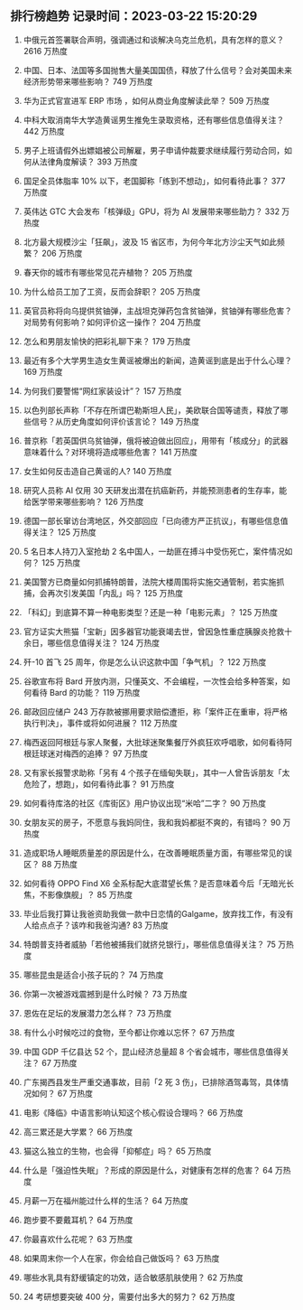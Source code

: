 
## 排行榜趋势 记录时间：2023-03-22 15:20:29
  
  1. 中俄元首签署联合声明，强调通过和谈解决乌克兰危机，具有怎样的意义？ 2616 万热度
    
  2. 中国、日本、法国等多国抛售大量美国国债，释放了什么信号？会对美国未来经济形势带来哪些影响？ 749 万热度
    
  3. 华为正式官宣进军 ERP 市场 ，如何从商业角度解读此举？ 509 万热度
    
  4. 中科大取消南华大学造黄谣男生推免生录取资格，还有哪些信息值得关注？ 442 万热度
    
  5. 男子上班请假外出嫖娼被公司解雇，男子申请仲裁要求继续履行劳动合同，如何从法律角度解读？ 393 万热度
    
  6. 国足全员体脂率 10% 以下，老国脚称「练到不想动」，如何看待此事？ 377 万热度
    
  7. 英伟达 GTC 大会发布「核弹级」GPU，将为 AI 发展带来哪些助力？ 332 万热度
    
  8. 北方最大规模沙尘「狂飙」，波及 15 省区市，为何今年北方沙尘天气如此频繁？ 206 万热度
    
  9. 春天你的城市有哪些常见花卉植物？ 205 万热度
    
  10. 为什么给员工加了工资，反而会辞职？ 205 万热度
    
  11. 英官员称将向乌提供贫铀弹，主战坦克弹药包含贫铀弹，贫铀弹有哪些危害？对局势有何影响？如何评价这一操作？ 204 万热度
    
  12. 怎么和男朋友愉快的把彩礼聊下来？ 179 万热度
    
  13. 最近有多个大学男生造女生黄谣被爆出的新闻，造黄谣到底是出于什么心理？ 169 万热度
    
  14. 为何我们要警惕“网红家装设计”？ 157 万热度
    
  15. 以色列部长声称「不存在所谓巴勒斯坦人民」，美欧联合国等谴责，释放了哪些信号？从历史角度如何评价该言论？ 149 万热度
    
  16. 普京称「若英国供乌贫铀弹，俄将被迫做出回应」，用带有「核成分」的武器意味着什么？对环境将造成哪些危害？ 141 万热度
    
  17. 女生如何反击造自己黄谣的人? 140 万热度
    
  18. 研究人员称 AI 仅用 30 天研发出潜在抗癌新药，并能预测患者的生存率，能给医学带来哪些影响？ 126 万热度
    
  19. 德国一部长窜访台湾地区，外交部回应「已向德方严正抗议」，有哪些信息值得关注？ 125 万热度
    
  20. 5 名日本人持刀入室抢劫 2 名中国人，一劫匪在搏斗中受伤死亡，案件情况如何？ 125 万热度
    
  21. 美国警方已商量如何抓捕特朗普，法院大楼周围将实施交通管制，若实施抓捕，会再次引发美国「内乱」吗？ 125 万热度
    
  22. 「科幻」到底算不算一种电影类型？还是一种「电影元素」？ 125 万热度
    
  23. 官方证实大熊猫「宝新」因多器官功能衰竭去世，曾因急性重症胰腺炎抢救十余日，哪些信息值得关注？ 124 万热度
    
  24. 歼-10 首飞 25 周年，你是怎么认识这款中国「争气机」？ 122 万热度
    
  25. 谷歌宣布将 Bard 开放内测，只懂英文、不会编程，一次性会给多种答案，如何看待 Bard 的功能？ 119 万热度
    
  26. 邮政回应储户 243 万存款被挪用要求赔偿遭拒，称「案件正在重审，将严格执行判决」，事件或将如何进展？ 112 万热度
    
  27. 梅西返回阿根廷与家人聚餐，大批球迷聚集餐厅外疯狂欢呼唱歌，如何看待阿根廷球迷对梅西的追捧？ 97 万热度
    
  28. 又有家长报警求助称「另有 4 个孩子在缅甸失联」，其中一人曾告诉朋友「太危险了，想跑」，如何看待此事？ 91 万热度
    
  29. 如何看待库洛的社区《库街区》用户协议出现“米哈”二字？ 90 万热度
    
  30. 女朋友买的房子，不愿意与我妈同住，我和我妈都挺不爽的，有错吗？ 90 万热度
    
  31. 造成职场人睡眠质量差的原因是什么，在改善睡眠质量方面，有哪些常见的误区？ 88 万热度
    
  32. 如何看待 OPPO Find X6 全系标配大底潜望长焦？是否意味着今后「无暗光长焦，不影像旗舰」？ 85 万热度
    
  33. 毕业后我打算让我爸资助我做一款中日恋情的Galgame，放弃找工作，有没有人给点点子？该咋和我爸沟通? 83 万热度
    
  34. 特朗普支持者威胁「若他被捕我们就挤兑银行」，哪些信息值得关注？ 75 万热度
    
  35. 哪些昆虫是适合小孩子玩的？ 74 万热度
    
  36. 你第一次被游戏震撼到是什么时候？ 73 万热度
    
  37. 恩佐在足坛的发展潜力怎么样？ 73 万热度
    
  38. 有什么小时候吃过的食物，至今都让你难以忘怀？ 67 万热度
    
  39. 中国 GDP 千亿县达 52 个，昆山经济总量超 8 个省会城市，哪些信息值得关注？ 67 万热度
    
  40. 广东揭西县发生严重交通事故，目前「2 死 3 伤」，已排除酒驾毒驾，具体情况如何？ 67 万热度
    
  41. 电影《降临》中语言影响认知这个核心假设合理吗？ 66 万热度
    
  42. 高三累还是大学累？ 66 万热度
    
  43. 猫这么独立的生物，也会得「抑郁症」吗？ 65 万热度
    
  44. 什么是「强迫性失眠」？形成的原因是什么，对健康有怎样的危害？ 64 万热度
    
  45. 月薪一万在福州能过什么样的生活？ 64 万热度
    
  46. 跑步要不要戴耳机？ 64 万热度
    
  47. 你最喜欢什么花呢？ 63 万热度
    
  48. 如果周末你一个人在家，你会给自己做饭吗？ 63 万热度
    
  49. 哪些水乳具有舒缓镇定的功效，适合敏感肌肤使用？ 62 万热度
    
  50. 24 考研想要突破 400 分，需要付出多大的努力？ 62 万热度
    